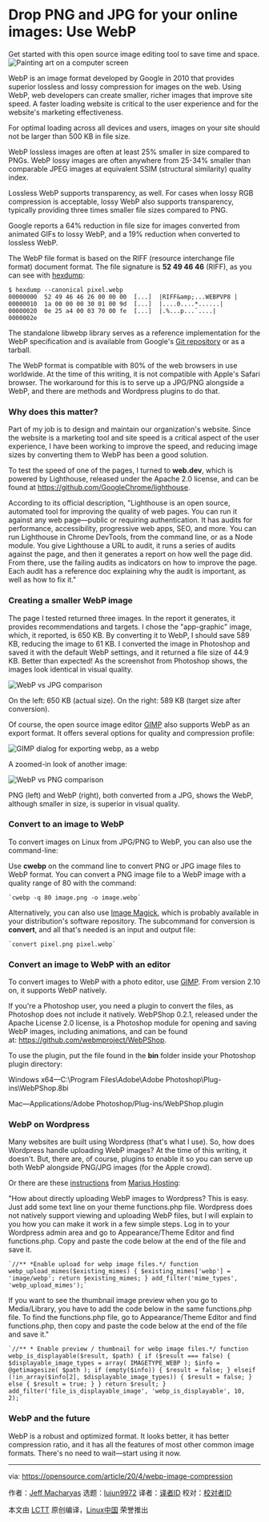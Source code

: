 [#]: collector: (lujun9972)
[#]: translator: ( )
[#]: reviewer: ( )
[#]: publisher: ( )
[#]: url: ( )
[#]: subject: (Drop PNG and JPG for your online images: Use WebP)
[#]: via: (https://opensource.com/article/20/4/webp-image-compression)
[#]: author: (Jeff Macharyas https://opensource.com/users/jeffmacharyas)

Drop PNG and JPG for your online images: Use WebP
======
Get started with this open source image editing tool to save time and
space.
![Painting art on a computer screen][1]

WebP is an image format developed by Google in 2010 that provides superior lossless and lossy compression for images on the web. Using WebP, web developers can create smaller, richer images that improve site speed. A faster loading website is critical to the user experience and for the website's marketing effectiveness.

For optimal loading across all devices and users, images on your site should not be larger than 500 KB in file size.

WebP lossless images are often at least 25% smaller in size compared to PNGs. WebP lossy images are often anywhere from 25-34% smaller than comparable JPEG images at equivalent SSIM (structural similarity) quality index.

Lossless WebP supports transparency, as well. For cases when lossy RGB compression is acceptable, lossy WebP also supports transparency, typically providing three times smaller file sizes compared to PNG.

Google reports a 64% reduction in file size for images converted from animated GIFs to lossy WebP, and a 19% reduction when converted to lossless WebP.

The WebP file format is based on the RIFF (resource interchange file format) document format. The file signature is **52 49 46 46** (RIFF), as you can see with [hexdump][2]:


```
$ hexdump --canonical pixel.webp
00000000  52 49 46 46 26 00 00 00  [...]  |RIFF&amp;...WEBPVP8 |
00000010  1a 00 00 00 30 01 00 9d  [...]  |....0....*......|
00000020  0e 25 a4 00 03 70 00 fe  [...]  |.%...p...`....|
0000002e
```

The standalone libwebp library serves as a reference implementation for the WebP specification and is available from Google's [Git repository][3] or as a tarball.

The WebP format is compatible with 80% of the web browsers in use worldwide. At the time of this writing, it is not compatible with Apple's Safari browser. The workaround for this is to serve up a JPG/PNG alongside a WebP, and there are methods and Wordpress plugins to do that.

### Why does this matter?

Part of my job is to design and maintain our organization's website. Since the website is a marketing tool and site speed is a critical aspect of the user experience, I have been working to improve the speed, and reducing image sizes by converting them to WebP has been a good solution.

To test the speed of one of the pages, I turned to **web.dev**, which is powered by Lighthouse, released under the Apache 2.0 license, and can be found at <https://github.com/GoogleChrome/lighthouse>.

According to its official description, "Lighthouse is an open source, automated tool for improving the quality of web pages. You can run it against any web page—public or requiring authentication. It has audits for performance, accessibility, progressive web apps, SEO, and more. You can run Lighthouse in Chrome DevTools, from the command line, or as a Node module. You give Lighthouse a URL to audit, it runs a series of audits against the page, and then it generates a report on how well the page did. From there, use the failing audits as indicators on how to improve the page. Each audit has a reference doc explaining why the audit is important, as well as how to fix it."

### Creating a smaller WebP image

The page I tested returned three images. In the report it generates, it provides recommendations and targets. I chose the "app-graphic" image, which, it reported, is 650 KB. By converting it to WebP, I should save 589 KB, reducing the image to 61 KB. I converted the image in Photoshop and saved it with the default WebP settings, and it returned a file size of 44.9 KB. Better than expected! As the screenshot from Photoshop shows, the images look identical in visual quality.

![WebP vs JPG comparison][4]

On the left: 650 KB (actual size). On the right: 589 KB (target size after conversion).

Of course, the open source image editor [GIMP][5] also supports WebP as an export format. It offers several options for quality and compression profile:

![GIMP dialog for exporting webp, as a webp][6]

A zoomed-in look of another image:

![WebP vs PNG comparison][7]

PNG (left) and WebP (right), both converted from a JPG, shows the WebP, although smaller in size, is superior in visual quality.

### Convert to an image to WebP

To convert images on Linux from JPG/PNG to WebP, you can also use the command-line:

Use **cwebp** on the command line to convert PNG or JPG image files to WebP format. You can convert a PNG image file to a WebP image with a quality range of 80 with the command:


```
`cwebp -q 80 image.png -o image.webp`
```

Alternatively, you can also use [Image Magick][8], which is probably available in your distribution's software repository. The subcommand for conversion is **convert**, and all that's needed is an input and output file:


```
`convert pixel.png pixel.webp`
```

### Convert an image to WebP with an editor

To convert images to WebP with a photo editor, use [GIMP][9]. From version 2.10 on, it supports WebP natively.

If you're a Photoshop user, you need a plugin to convert the files, as Photoshop does not include it natively. WebPShop 0.2.1, released under the Apache License 2.0 license, is a Photoshop module for opening and saving WebP images, including animations, and can be found at: <https://github.com/webmproject/WebPShop>.

To use the plugin, put the file found in the **bin** folder inside your Photoshop plugin directory:

Windows x64—C:\Program Files\Adobe\Adobe Photoshop\Plug-ins\WebPShop.8bi

Mac—Applications/Adobe Photoshop/Plug-ins/WebPShop.plugin

### WebP on Wordpress

Many websites are built using Wordpress (that's what I use). So, how does Wordpress handle uploading WebP images? At the time of this writing, it doesn't. But, there are, of course, plugins to enable it so you can serve up both WebP alongside PNG/JPG images (for the Apple crowd).

Or there are these [instructions][10] from [Marius Hosting][11]:

"How about directly uploading WebP images to Wordpress? This is easy. Just add some text line on your theme functions.php file. Wordpress does not natively support viewing and uploading WebP files, but I will explain to you how you can make it work in a few simple steps. Log in to your Wordpress admin area and go to Appearance/Theme Editor and find functions.php. Copy and paste the code below at the end of the file and save it. 


```
`//** *Enable upload for webp image files.*/ function webp_upload_mimes($existing_mimes) { $existing_mimes['webp'] = 'image/webp'; return $existing_mimes; } add_filter('mime_types', 'webp_upload_mimes');`
```

If you want to see the thumbnail image preview when you go to Media/Library, you have to add the code below in the same functions.php file. To find the functions.php file, go to Appearance/Theme Editor and find functions.php, then copy and paste the code below at the end of the file and save it."


```
`//** * Enable preview / thumbnail for webp image files.*/ function webp_is_displayable($result, $path) { if ($result === false) { $displayable_image_types = array( IMAGETYPE_WEBP ); $info = @getimagesize( $path ); if (empty($info)) { $result = false; } elseif (!in_array($info[2], $displayable_image_types)) { $result = false; } else { $result = true; } } return $result; } add_filter('file_is_displayable_image', 'webp_is_displayable', 10, 2);`
```

### WebP and the future

WebP is a robust and optimized format. It looks better, it has better compression ratio, and it has all the features of most other common image formats. There's no need to wait—start using it now.

--------------------------------------------------------------------------------

via: https://opensource.com/article/20/4/webp-image-compression

作者：[Jeff Macharyas][a]
选题：[lujun9972][b]
译者：[译者ID](https://github.com/译者ID)
校对：[校对者ID](https://github.com/校对者ID)

本文由 [LCTT](https://github.com/LCTT/TranslateProject) 原创编译，[Linux中国](https://linux.cn/) 荣誉推出

[a]: https://opensource.com/users/jeffmacharyas
[b]: https://github.com/lujun9972
[1]: https://opensource.com/sites/default/files/styles/image-full-size/public/lead-images/painting_computer_screen_art_design_creative.png?itok=LVAeQx3_ (Painting art on a computer screen)
[2]: https://opensource.com/article/19/8/dig-binary-files-hexdump
[3]: https://storage.googleapis.com/downloads.webmproject.org/releases/webp/index.html
[4]: https://opensource.com/sites/default/files/uploads/webp-vs-jpg-app-graphic.png (WebP vs JPG comparison)
[5]: http://gimp.org
[6]: https://opensource.com/sites/default/files/webp-gimp.webp (GIMP dialog for exporting webp, as a webp)
[7]: https://opensource.com/sites/default/files/uploads/xcompare-png-left-webp-right.png (WebP vs PNG comparison)
[8]: https://imagemagick.org
[9]: https://en.wikipedia.org/wiki/GIMP
[10]: https://mariushosting.com/how-to-upload-webp-files-on-wordpress/
[11]: https://mariushosting.com/
